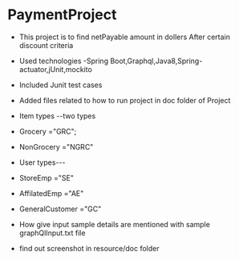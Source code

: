 # PaymentProject
* This project is to find netPayable amount in dollers After certain discount criteria
* Used technologies -Spring Boot,Graphql,Java8,Spring-actuator,jUnit,mockito
* Included Junit test cases
* Added files related to  how to run project in doc folder of Project
* Item types --two types 
* Grocery ="GRC";
* NonGrocery ="NGRC"

* User types---
* StoreEmp ="SE"
* AffilatedEmp ="AE"
* GeneralCustomer ="GC"

* How give input sample details are mentioned with sample graphQlInput.txt file
* find out screenshot in resource/doc folder
